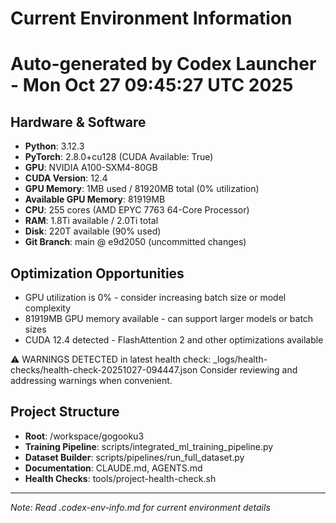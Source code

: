 # Current Environment Information
# Auto-generated by Codex Launcher - Mon Oct 27 09:45:27 UTC 2025

## Hardware & Software
- **Python**: 3.12.3
- **PyTorch**: 2.8.0+cu128 (CUDA Available: True)
- **GPU**: NVIDIA A100-SXM4-80GB
- **CUDA Version**: 12.4
- **GPU Memory**: 1MB used / 81920MB total (0% utilization)
- **Available GPU Memory**: 81919MB
- **CPU**: 255 cores (AMD EPYC 7763 64-Core Processor)
- **RAM**: 1.8Ti available / 2.0Ti total
- **Disk**: 220T available (90% used)
- **Git Branch**: main @ e9d2050 (uncommitted changes)

## Optimization Opportunities
- GPU utilization is 0% - consider increasing batch size or model complexity
- 81919MB GPU memory available - can support larger models or batch sizes
- CUDA 12.4 detected - FlashAttention 2 and other optimizations available

⚠️ WARNINGS DETECTED in latest health check: _logs/health-checks/health-check-20251027-094447.json
Consider reviewing and addressing warnings when convenient.

## Project Structure
- **Root**: /workspace/gogooku3
- **Training Pipeline**: scripts/integrated_ml_training_pipeline.py
- **Dataset Builder**: scripts/pipelines/run_full_dataset.py
- **Documentation**: CLAUDE.md, AGENTS.md
- **Health Checks**: tools/project-health-check.sh

---
*Note: Read .codex-env-info.md for current environment details*
